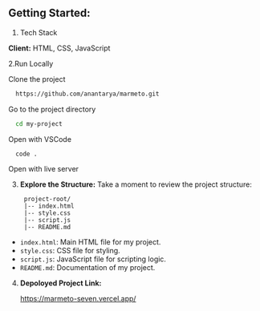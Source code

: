 ## Getting Started:
1. Tech Stack

**Client:** HTML, CSS, JavaScript

2.Run Locally

Clone the project

```bash
  https://github.com/anantarya/marmeto.git
```

Go to the project directory

```bash
  cd my-project
```

Open with VSCode

```bash
  code .
```

Open with live server

3. **Explore the Structure:**
Take a moment to review the project structure:

        project-root/
        |-- index.html
        |-- style.css
        |-- script.js
        |-- README.md
- `index.html`: Main HTML file for my project.
- `style.css`: CSS file for styling.
- `script.js`: JavaScript file for scripting logic.
- `README.md`: Documentation of my project.
  
4. **Depoloyed Project Link:**

   https://marmeto-seven.vercel.app/
#

